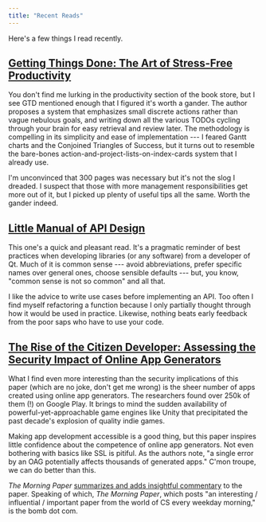 ```yaml
---
title: "Recent Reads"
---
```


Here's a few things I read recently.

## [Getting Things Done: The Art of Stress-Free Productivity](https://en.wikipedia.org/wiki/Getting_Things_Done)

You don't find me lurking in the productivity section of the book store, but I see GTD mentioned enough that I figured it's worth a gander. The author proposes a system that emphasizes small discrete actions rather than vague nebulous goals, and writing down all the various TODOs cycling through your brain for easy retrieval and review later. The methodology is compelling in its simplicity and ease of implementation --- I feared Gantt charts and the Conjoined Triangles of Success, but it turns out to resemble the bare-bones action-and-project-lists-on-index-cards system that I already use.

I'm unconvinced that 300 pages was necessary but it's not the slog I dreaded. I suspect that those with more management responsibilities get more out of it, but I picked up plenty of useful tips all the same. Worth the gander indeed.

## [Little Manual of API Design](https://github.com/papers-we-love/papers-we-love/blob/master/api_design/api-design.pdf)

This one's a quick and pleasant read. It's a pragmatic reminder of best practices when developing libraries (or any software) from a developer of Qt. Much of it is common sense --- avoid abbreviations, prefer specific names over general ones, choose sensible defaults --- but, you know, "common sense is not so common" and all that.

I like the advice to write use cases before implementing an API. Too often I find myself refactoring a function because I only partially thought through how it would be used in practice. Likewise, nothing beats early feedback from the poor saps who have to use your code.

## [The Rise of the Citizen Developer: Assessing the Security Impact of Online App Generators](https://saschafahl.de/papers/appgens2018.pdf)

What I find even more interesting than the security implications of this paper (which are no joke, don't get me wrong) is the sheer number of apps created using online app generators. The researchers found over 250k of them (!) on Google Play. It brings to mind the sudden availability of powerful-yet-approachable game engines like Unity that precipitated the past decade's explosion of quality indie games.

Making app development accessible is a good thing, but this paper inspires little confidence about the competence of online app generators. Not even bothering with basics like SSL is pitiful. As the authors note, "a single error by an OAG potentially affects thousands of generated apps." C'mon troupe, we can do better than this.

*The Morning Paper* [summarizes and adds insightful commentary](https://blog.acolyer.org/2018/07/02/the-rise-of-the-citizen-developer-assessing-the-security-impact-of-online-app-generators/) to the paper. Speaking of which, *The Morning Paper*, which posts "an interesting / influential / important paper from the world of CS every weekday morning," is the bomb dot com.
